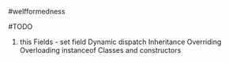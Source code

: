 #welfformedness

#TODO
1. this
Fields - set field 
Dynamic dispatch
Inheritance
Overriding
Overloading
instanceof
Classes and constructors
